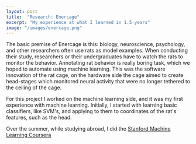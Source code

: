 ```yaml
---
layout: post
title:  "Research: Enercage"
excerpt: "My experience at what I learned in 1.5 years"
image: "/images/enercage.png"
---
```



The basic premise of Enercage is this: biology, neuroscience, psychology, and other researchers often use rats as model examples. When conducting their study, researchers or their undergraduates have to watch the rats to monitor the behavior. Annotating rat behavior is really boring task, which we hoped to automate using machine learning. This was the software innovation of the rat cage, on the hardware side the cage aimed to create head-stages which monitored neural activity that were no longer tethered to the ceiling of the cage.

For this project I worked on the machine learning side, and it was my first experience with machine learning. Initially, I started with learning basic classifiers, like SVM's, and applying to them to coordinates of the rat's features, such as the head.

Over the summer, while studying abroad, I did the [Stanford Machine Learning Coursera](https://www.coursera.org/learn/machine-learning)
